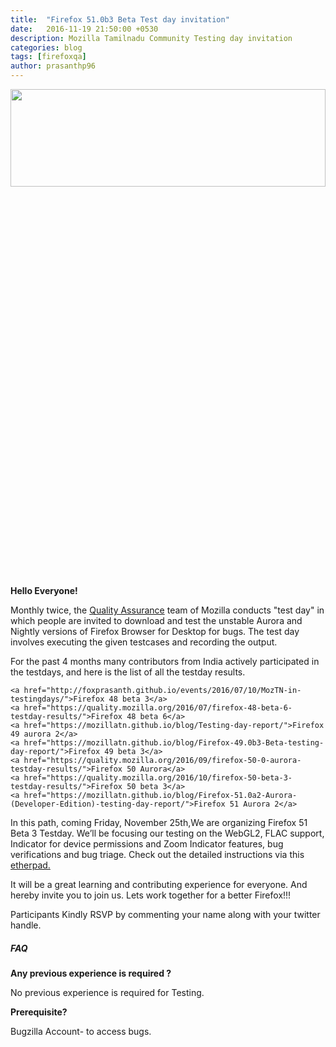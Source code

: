 ```yaml
---
title:  "Firefox 51.0b3 Beta Test day invitation"
date:   2016-11-19 21:50:00 +0530
description: Mozilla Tamilnadu Community Testing day invitation
categories: blog
tags: [firefoxqa]
author: prasanthp96
---
```


<img height="20%" width="100%" src="https://pbs.twimg.com/media/ChI8q4UU8AAcw9t.jpg">

**Hello Everyone!**

 Monthly twice, the <a href="https://quality.mozilla.org/">Quality Assurance</a> team of Mozilla conducts "test day" in which people are invited to download and test the unstable Aurora and Nightly versions of Firefox Browser for Desktop for bugs. The test day involves executing the given testcases and recording the output. 

For the past 4 months many contributors from India actively participated in the testdays, and here is the list of all the testday results.

	<a href="http://foxprasanth.github.io/events/2016/07/10/MozTN-in-testingdays/">Firefox 48 beta 3</a>
	<a href="https://quality.mozilla.org/2016/07/firefox-48-beta-6-testday-results/">Firefox 48 beta 6</a>
	<a href="https://mozillatn.github.io/blog/Testing-day-report/">Firefox 49 aurora 2</a>
	<a href="https://mozillatn.github.io/blog/Firefox-49.0b3-Beta-testing-day-report/">Firefox 49 beta 3</a>
	<a href="https://quality.mozilla.org/2016/09/firefox-50-0-aurora-testday-results/">Firefox 50 Aurora</a>
	<a href="https://quality.mozilla.org/2016/10/firefox-50-beta-3-testday-results/">Firefox 50 beta 3</a>
	<a href="https://mozillatn.github.io/blog/Firefox-51.0a2-Aurora-(Developer-Edition)-testing-day-report/">Firefox 51 Aurora 2</a>

	

In this path, coming Friday, November 25th,We are organizing Firefox 51 Beta 3 Testday. We’ll be focusing our testing on the WebGL2, FLAC support, Indicator for device permissions and Zoom Indicator features, bug verifications and bug triage. Check out the detailed instructions via this <a href="https://public.etherpad-mozilla.org/p/MozillaIndiaQA-testday-20161125">etherpad.</a>

It will be a great learning and contributing experience for everyone. And hereby invite you to join us. Lets work together for a better Firefox!!!

Participants Kindly RSVP by commenting your name along with your twitter handle.

<h5>FAQ</h5>

**Any previous experience is required ?**

No previous experience is required for Testing.


**Prerequisite?**

Bugzilla Account- to access bugs.
